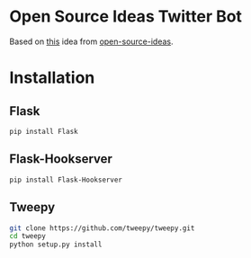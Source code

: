 # Open Source Ideas Twitter Bot

Based on [this](https://github.com/open-source-ideas/open-source-ideas/issues/80) idea from [open-source-ideas](https://github.com/open-source-ideas/open-source-ideas).

# Installation

## Flask
`pip install Flask`

## Flask-Hookserver
`pip install Flask-Hookserver`

## Tweepy
```bash
git clone https://github.com/tweepy/tweepy.git  
cd tweepy  
python setup.py install  
```

